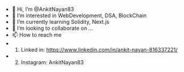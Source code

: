 - 👋 Hi, I’m @AnkitNayan83
- 👀 I’m interested in WebDevelopment, DSA, BlockChain
- 🌱 I’m currently learning Solidity, Next.js
- 💞️ I’m looking to collaborate on ...
- 📫 How to reach me 
- 1. Linked in: https://www.linkedin.com/in/ankit-nayan-816337221/
- 2. Instagram: AnkitNayan83

<!---
AnkitNayan83/AnkitNayan83 is a ✨ special ✨ repository because its `README.md` (this file) appears on your GitHub profile.
You can click the Preview link to take a look at your changes.
--->
